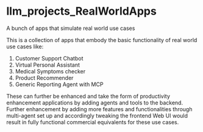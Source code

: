 # llm_projects_RealWorldApps
A bunch of apps that simulate real world use cases

This is a collection of apps that embody the basic functionality of real world use cases like:
1. Customer Support Chatbot
2. Virtual Personal Assistant
3. Medical Symptoms checker
4. Product Recommender
5. Generic Reporting Agent with MCP

These can further be enhanced and take the form of productivity enhancement applications by adding agents and tools to the backend. 
Further enhancement by adding more features and functionalities through multi-agent set up and accordingly tweaking the frontend Web UI would result in fully functional commercial equivalents for these use cases. 
